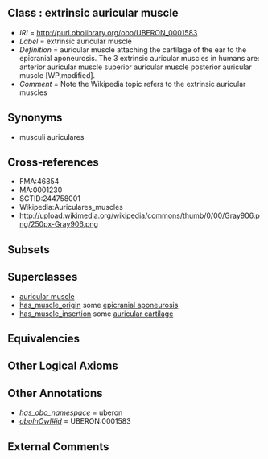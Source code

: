 
## Class : extrinsic auricular muscle

 * *IRI* = http://purl.obolibrary.org/obo/UBERON_0001583
 * *Label* = extrinsic auricular muscle
 * *Definition* = auricular muscle attaching the cartilage of the ear to the epicranial aponeurosis. The 3 extrinsic auricular muscles in humans are: anterior auricular muscle superior auricular muscle posterior auricular muscle [WP,modified].
 * *Comment* = Note the Wikipedia topic refers to the extrinsic auricular muscles

## Synonyms

 * musculi auriculares

## Cross-references

 * FMA:46854
 * MA:0001230
 * SCTID:244758001
 * Wikipedia:Auriculares_muscles
 * http://upload.wikimedia.org/wikipedia/commons/thumb/0/00/Gray906.png/250px-Gray906.png

## Subsets


## Superclasses

 * [auricular muscle](../../UBERON/95/UBERON_0001595.md)
 * [has_muscle_origin](../../RO/72/RO_0002372.md) some [epicranial aponeurosis](../../UBERON/61/UBERON_0006661.md)
 * [has_muscle_insertion](../../RO/73/RO_0002373.md) some [auricular cartilage](../../UBERON/48/UBERON_0001848.md)

## Equivalencies


## Other Logical Axioms


## Other Annotations

 * *[has_obo_namespace](../../ce/oboInOwl#hasOBONamespace.md)* = uberon
 * *[oboInOwl#id](../../id/oboInOwl#id.md)* = UBERON:0001583

## External Comments

